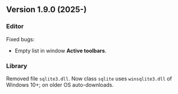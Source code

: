 ## Version 1.9.0 (2025-)

### Editor
Fixed bugs:
- Empty list in window **Active toolbars**.

### Library
Removed file `sqlite3.dll`. Now class `sqlite` uses `winsqlite3.dll` of Windows 10+; on older OS auto-downloads.
